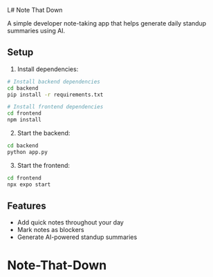 L# Note That Down

A simple developer note-taking app that helps generate daily standup summaries using AI.

## Setup

1. Install dependencies:
```bash
# Install backend dependencies
cd backend
pip install -r requirements.txt

# Install frontend dependencies
cd frontend
npm install
```

2. Start the backend:
```bash
cd backend
python app.py
```

3. Start the frontend:
```bash
cd frontend
npx expo start
```

## Features
- Add quick notes throughout your day
- Mark notes as blockers
- Generate AI-powered standup summaries
# Note-That-Down
